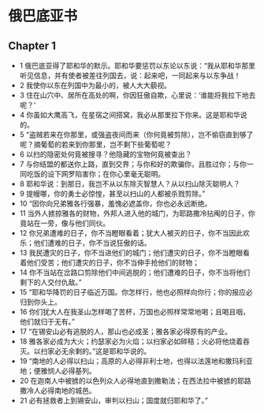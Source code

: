 # 俄巴底亚书
## Chapter 1
- 1 俄巴底亚得了耶和华的默示。耶和华要惩罚以东论以东说：“我从耶和华那里听见信息，并有使者被差往列国去，说：起来吧，一同起来与以东争战！
- 2 我使你以东在列国中为最小的，被人大大藐视。
- 3 住在山穴中、居所在高处的啊，你因狂傲自欺，心里说：‘谁能将我拉下地去呢？’
- 4 你虽如大鹰高飞，在星宿之间搭窝，我必从那里拉下你来。这是耶和华说的。
- 5 “盗贼若来在你那里，或强盗夜间而来（你何竟被剪除），岂不偷窃直到够了呢？摘葡萄的若来到你那里，岂不剩下些葡萄呢？
- 6 以扫的隐密处何竟被搜寻？他隐藏的宝物何竟被查出？
- 7 与你结盟的都送你上路，直到交界；与你和好的欺骗你，且胜过你；与你一同吃饭的设下网罗陷害你；在你心里毫无聪明。
- 8 耶和华说：到那日，我岂不从以东除灭智慧人？从以扫山除灭聪明人？
- 9 提幔哪，你的勇士必惊惶，甚至以扫山的人都被杀戮剪除。”
- 10 “因你向兄弟雅各行强暴，羞愧必遮盖你，你也必永远断绝。
- 11 当外人掳掠雅各的财物，外邦人进入他的城门，为耶路撒冷拈阄的日子，你竟站在一旁，像与他们同伙。
- 12 你兄弟遭难的日子，你不当瞪眼看着；犹大人被灭的日子，你不当因此欢乐；他们遭难的日子，你不当说狂傲的话。
- 13 我民遭灾的日子，你不当进他们的城门；他们遭灾的日子，你不当瞪眼看着他们受苦；他们遭灾的日子，你不当伸手抢他们的财物；
- 14 你不当站在岔路口剪除他们中间逃脱的；他们遭难的日子，你不当将他们剩下的人交付仇敌。”
- 15 “耶和华降罚的日子临近万国。你怎样行，他也必照样向你行；你的报应必归到你头上。
- 16 你们犹大人在我圣山怎样喝了苦杯，万国也必照样常常地喝；且喝且咽，他们就归于无有。”
- 17 “在锡安山必有逃脱的人，那山也必成圣；雅各家必得原有的产业。
- 18 雅各家必成为大火；约瑟家必为火焰；以扫家必如碎秸；火必将他烧着吞灭。以扫家必无余剩的。”这是耶和华说的。
- 19 “南地的人必得以扫山；高原的人必得非利士地，也得以法莲地和撒玛利亚地；便雅悯人必得基列。
- 20 在迦南人中被掳的以色列众人必得地直到撒勒法；在西法拉中被掳的耶路撒冷人必得南地的城邑。
- 21 必有拯救者上到锡安山，审判以扫山；国度就归耶和华了。”
